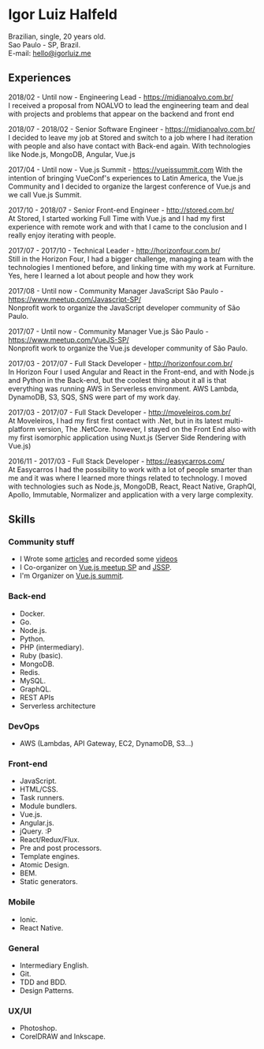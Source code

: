# Igor Luiz Halfeld

Brazilian, single, 20 years old.<br>
Sao Paulo - SP, Brazil.<br>
E-mail: [hello@igorluiz.me](mailto:hello@igorluiz.me)

## Experiences

2018/02 - Until now - Engineering Lead - <https://midianoalvo.com.br/>  
I received a proposal from NOALVO to lead the engineering team and deal with projects and problems that appear on the backend and front end

2018/07 - 2018/02 - Senior Software Engineer - <https://midianoalvo.com.br/>  
I decided to leave my job at Stored and switch to a job where I had iteration with people and also have contact with Back-end again.
With technologies like Node.js, MongoDB, Angular, Vue.js

2017/04 - Until now - Vue.js Summit - <https://vuejssummit.com>
With the intention of bringing VueConf's experiences to Latin America, the Vue.js Community and I decided to organize the largest conference of Vue.js and we call Vue.js Summit.

2017/10 - 2018/07 - Senior Front-end Engineer - <http://stored.com.br/>  
At Stored, I started working Full Time with Vue.js and I had my first experience with remote work and with that I came to the conclusion and I really enjoy iterating with people.

2017/07 - 2017/10 - Technical Leader - <http://horizonfour.com.br/>  
Still in the Horizon Four, I had a bigger challenge, managing a team with the technologies I mentioned before, and linking time with my work at Furniture.
Yes, here I learned a lot about people and how they work

2017/08 - Until now - Community Manager JavaScript São Paulo - <https://www.meetup.com/Javascript-SP/>  
Nonprofit work to organize the JavaScript developer community of São Paulo.

2017/07 - Until now - Community Manager Vue.js São Paulo - <https://www.meetup.com/VueJS-SP/>  
Nonprofit work to organize the Vue.js developer community of São Paulo.

2017/03 - 2017/07 - Full Stack Developer - <http://horizonfour.com.br/>  
In Horizon Four I used Angular and React in the Front-end, and with Node.js and Python in the Back-end, but the coolest thing about it all is that everything was running AWS in Serverless environment.
AWS Lambda, DynamoDB, S3, SQS, SNS were part of my work day.

2017/03 - 2017/07 - Full Stack Developer - <http://moveleiros.com.br/>  
At Moveleiros, I had my first first contact with .Net, but in its latest multi-platform version, The .NetCore.
however, I stayed on the Front End also with my first isomorphic application using Nuxt.js (Server Side Rendering with Vue.js)

2016/11 - 2017/03 - Full Stack Developer - <https://easycarros.com/>  
At Easycarros I had the possibility to work with a lot of people smarter than me and it was where I learned more things related to technology.
I moved with technologies such as Node.js, MongoDB, React, React Native, GraphQl, Apollo, Immutable, Normalizer and application with a very large complexity.

## Skills

### Community stuff

- I Wrote some [articles](http://igorluiz.me/articles/) and recorded some [videos](http://igorluiz.me/videos/)
- I Co-organizer on [Vue.js meetup SP](https://www.meetup.com/VueJS-SP/) and [JSSP](https://www.meetup.com/Javascript-SP/).
- I'm Organizer on [Vue.js summit](https://vuejssummit.com/).

### Back-end

- Docker.
- Go.
- Node.js.
- Python.
- PHP (intermediary).
- Ruby (basic).
- MongoDB.
- Redis.
- MySQL.
- GraphQL.
- REST APIs
- Serverless architecture

### DevOps

- AWS (Lambdas, API Gateway, EC2, DynamoDB, S3...)

### Front-end

- JavaScript.
- HTML/CSS.
- Task runners.
- Module bundlers.
- Vue.js.
- Angular.js.
- jQuery. :P
- React/Redux/Flux.
- Pre and post processors.
- Template engines.
- Atomic Design.
- BEM.
- Static generators.

### Mobile

- Ionic.
- React Native.

### General

- Intermediary English.
- Git.
- TDD and BDD.
- Design Patterns.

### UX/UI

- Photoshop.
- CorelDRAW and Inkscape.
